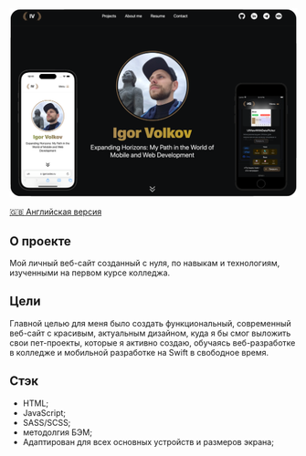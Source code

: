 <img width="900" src="https://raw.githubusercontent.com/artexhibit/igorcodes.ru/master/assets/docs/Demo.png">

[🇬🇧 Английская версия](../README.md)

## О проекте

Мой личный веб-сайт созданный с нуля, по навыкам и технологиям, изученными на первом курсе колледжа.

## Цели

Главной целью для меня было создать функциональный, современный веб-сайт с красивым, актуальным дизайном, куда я бы смог выложить свои пет-проекты, которые я активно создаю, обучаясь веб-разработке в колледже и мобильной разработке на Swift в свободное время.

## Стэк

-   HTML;
-   JavaScript;
-   SASS/SCSS;
-   методолгия БЭМ;
-   Адаптирован для всех основных устройств и размеров экрана;
